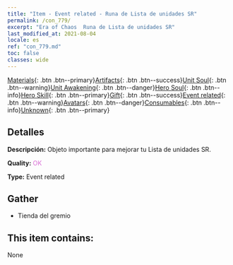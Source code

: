 ```yaml
---
title: "Item - Event related - Runa de Lista de unidades SR"
permalink: /con_779/
excerpt: "Era of Chaos  Runa de Lista de unidades SR"
last_modified_at: 2021-08-04
locale: es
ref: "con_779.md"
toc: false
classes: wide
---
```

 [Materials](/ItemsES/){: .btn .btn--primary}[Artifacts](/ItemsES/Artifacts/){: .btn .btn--success}[Unit Soul](/ItemsES/UnitSoul/){: .btn .btn--warning}[Unit Awakening](/ItemsES/UnitAwakening/){: .btn .btn--danger}[Hero Soul](/ItemsES/HeroSoul/){: .btn .btn--info}[Hero Skill](/ItemsES/HeroSkill/){: .btn .btn--primary}[Gift](/ItemsES/Gift/){: .btn .btn--success}[Event related](/ItemsES/Events/){: .btn .btn--warning}[Avatars](/ItemsES/Avatars/){: .btn .btn--danger}[Consumables](/ItemsES/Consumables/){: .btn .btn--info}[Unknown](/ItemsES/Unknown/){: .btn .btn--primary}

## Detalles
 **Descripción:** Objeto importante para mejorar tu Lista de unidades SR.

 **Quality:** <span style="color: #DA70D6">OK</span>

 **Type:** Event related

## Gather

*    Tienda del gremio 

## This item contains:

  None

